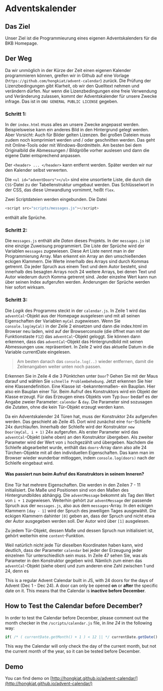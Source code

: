 # Adventskalender

## Das Ziel
Unser Ziel ist die Programmieurung eines eigenen Adventskalenders für die BKB Homepage.

## Der Weg

Da wir unmöglich in der Kürze der Zeit einen eigenen Kalender programmieren können, greifen wir in Github auf eine Vorlage (`https://github.com/hongkiat/advent-calendar`) zurück. Die Prüfung der Lizenzbedingungen gibt Klarheit, ob wir den Quelltext nehmen und verändern dürfen. Nur wenn die Lizenzbedingungen eine freie Verwendung und Veränderung zulassen, kommt der Adventskalender für unsere Zwecke infrage. Das ist in `GNU GENERAL PUBLIC LICENSE` gegeben.

### Schritt 1:

In der ```index.html``` muss alles an unsere Zwecke angepasst werden. Beispielsweise kann ein anderes Bild in den Hintergrund gelegt werden. Aber Vorsicht: Auch für Bilder gelten Lizenzen. Bei großen Dateien muss zudem noch komprimiert werden und / oder geschnitten werden. Das geht mit Online-Tools oder mit Windows-Bordmitteln. Am besten bei dem Originalbild die Abmessungen / Bildgröße vorher auslesen und dann die eigene Datei entsprechend anpassen. 

Der `<header> ... </header>` kann entfernt werden. Später werden wir nur den Kalender selbst verwerten. 

Die `<ul id="adventDoors"></ul>` sind eine unsortierte Liste, die durch die `CSS`-Datei zu der Tabellenstruktur umgebaut werden. Das Schlüsselwort in der CSS, das diese Umwandlung vornimmt, heißt `flex`.

Zwei Scriptdateien werden eingebunden. Die Datei 
```Javascript
<script src="scripts/messages.js"></script>
```
enthält alle Sprüche. 

### Schritt 2:

Die ```messages.js``` enthält alle *Daten* dieses Projekts. In der ```messages.js``` ist eine einzige Zuweisung programmiert. Die Liste der Sprüche wird der Variablen ```messages``` zugewiesen. Diese Art Liste nennt man in der Programmierung Array. Man erkennt ein Array an den umschießenden eckigen Klammern. Die Werte innerhalb des Arrays sind durch Kommas getrennt. Da jeder Spruch aus einem Text und dem Autor besteht, sind innerhalb des besagten Arrays noch 24 weitere Arrays, bei denen Text und Autor wiederum durch Komma getrennt sind. 
Jeder einzelne Wert kann nun über seinen Index aufgerufen werden. Änderungen der Sprüche werden hier sofort wirksam.

### Schritt 3:

Die *Logik* des Programms steckt in der ```calendar.js```. 
In Zeile 1 wird das `adventCal`-Objekt aus der Homepage ausgelesen und mit all seinen Eigenschaften der Variablen `myCal` zugewiesen. Wenn Sie ```console.log(myCal)``` in der Zeile 2 einsetzen und dann die index.html im Browser neu laden, wird auf der Browserconsole (die öffnet man mit der Funktionstaste `F12`) das `adventCal`-Objekt geloggt. Sie können dann erkennen, dass das `adventCal`-Objekt das Hintergrundbild mit seinen Abmessungen usw. repräsentiert. 
In Zeile 2 wird das aktuelle Datum in die Variable currentDate eingelesen.

> Am besten danach das `console.log(..)` wieder entfernen, damit die Zeilenangaben weiter unten noch passen.

Erkennen Sie in Zeile 4 die 3 Pünktchen unter `Door`? Gehen Sie mit der Maus darauf und wählen Sie `schnelle Problembehebung`. Jetzt erkennen Sie hier eine Klassendefinition.  Eine Klasse ist -bekanntermaßen- ein Bauplan. Hier also ein Bauplan einer Tür. Beim Aufruf des Konstruktors wird ein Objekt der Klasse erzeugt. Für das Erzeugen eines Objekts vom Typ `Door` bedarf es der Angabe zweier Parameter: `calendar` & `day`. Die Parameter sind sozusagen die Zutaten, ohne die kein Tür-Objekt erzeugt werden kann.

Da ein Adventskalender 24 Türen hat, muss der Konstruktor 24x aufgerufen werden. Das geschieht ab Zeile 45. Dort wird zunächst eine `for`-Schleife 24x durchlaufen. Innerhalb der Schleife wird der Konstruktor `new Door(myCal, i + 1)` 24x aufgerufen. Als erster Parameter wird das `adventCal`-Objekt (siehe oben) an den Konstruktor übergeben. Als zweiter Parameter wird der Wert von `i` hochgezählt und übergeben. Nachdem die Schleife abgearbeitet wurde, enthält das `doors`-Array dann also alle 24 Türchen-Objekte mit all den individuellen Eigenschaften. Das kann man im Browser wieder wunderbar mitloggen, indem ```console.log(doors)``` nach der Schleife eingebaut wird.

#### Was passiert nun beim Aufruf des Konstruktors in seinem Inneren?

Eine Tür hat mehrere Eigenschaften. Die werden in den Zeilen 7 - 11 initialisiert. Die Maße und Positionen sind von den Maßen des Hintergrundbildes abhängig. Die `adventMessage` bekommt als Tag den Wert von `i + 1` zugewiesen. Weiterhin gehört zur `adventMessage` der passende Spruch aus der ```messages.js```, also aus dem `messages`-Array. In den eckigen Klammern `[day - 1]` wird der Spruch des jeweiligen Tages ausgewählt. Die eckigen Klammern dahinter `[0]` geben an, dass der Spruch und nicht etwa der Autor ausgegeben werden soll. Der Autor wird über `[1]` ausgelesen. 

Zu jedem Tür-Objekt, dessen Maße und dessen Spruch nun initialisiert ist, gehört weiterhin eine `content`-Funktion. 

 Weil natürlich nicht jede Tür dieselben Koordinaten haben kann, wird deutlich, dass der Parameter `calendar` bei jeder der Erzeugung jeder einzelnen Tür unterschiedlich sein muss. In Zeile 47 sehen Sie, was als Parameter in den Konstruktor gegeben wird. Nämlich zum einen das `adventCal`-Objekt (siehe oben) und zum anderen eine Zahl zwischen 1 und 24, denn es


This is a regular Advent Calendar built in JS, with 24 doors for the days of Advent (Dec 1 - Dec 24). A door can only be opened **on** or **after** the specific date on it.
This means that the Calendar is **inactive before December**.


## How to Test the Calendar before December?


In order to test the Calendar before December, please comment out the month checker in the `/scripts/calendar.js` file, in *line 24* in the following way:

```javascript
if( /* ( currentDate.getMonth() + 1 ) < 12 || */ currentDate.getDate() < day ) {
```

This way the Calendar will only check the day of the current month, but not the current month of the year, so it can be tested before December.

## Demo

You can find demo on [http://hongkiat.github.io/advent-calendar/](http://hongkiat.github.io/advent-calendar/)
